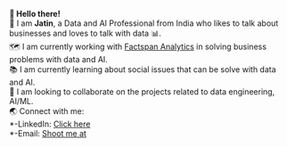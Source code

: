 **👋 Hello there!**  
🧔 I am **Jatin**, a Data and AI Professional from India who likes to talk about businesses and loves to talk with data 📊.  
🗺️ I am currently working with [Factspan Analytics](https://www.factspan.com) in solving business problems with data and AI.  
📚 I am currently learning about social issues that can be solve with data and AI.  
👫 I am looking to collaborate on the projects related to data engineering, AI/ML.  
🌏 Connect with me:  
    *-LinkedIn: [Click here](https://www.linkedin.com/in/jatin-akad/)  
    *-Email: [Shoot me at](jatin.akad@gmail.com)

<!---
jatinakad/jatinakad is a ✨ special ✨ repository because its `README.md` (this file) appears on your GitHub profile.
You can click the Preview link to take a look at your changes.
--->
